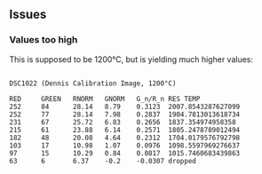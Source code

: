 
## Issues

### Values too high

This is supposed to be 1200°C, but is yielding much higher values:

```

DSC1022 (Dennis Calibration Image, 1200°C)

RED     GREEN   RNORM   GNORM   G_n/R_n RES TEMP
252     84      28.14   8.79    0.3123  2007.8543287627099
252     77      28.14   7.98    0.2837  1904.7813013618734
231     67      25.72   6.83    0.2656  1837.354974958358
215     61      23.88   6.14    0.2571  1805.2478789012494
182     48      20.08   4.64    0.2312  1704.0179576792798
103     17      10.98   1.07    0.0976  1098.5597969276637
97      15      10.29   0.84    0.0817  1015.7460683439863
63      6       6.37    -0.2    -0.0307 dropped

```
